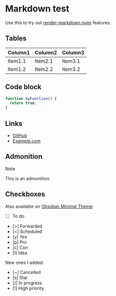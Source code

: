 # Markdown test

Use this to try out [render-markdown.nvim](https://github.com/MeanderingProgrammer/render-markdown.nvim) features.

## Tables

| Column1 | Column2 | Column3 |
| ------- | ------- | ------- |
| Item1.1 | Item2.1 | Item3.1 |
| Item1.2 | Item2.2 | Item3.2 |

## Code block

```typescript
function myFunction() {
  return true;
}
```

## Links

- [GitHub](https://github.com)
- [Example.com](https://example.com)

## Admonition

> [!NOTE]
> This is an admonition.

## Checkboxes

Also available on [Obsidian Minimal Theme](https://minimal.guide/checklists):

- [ ] To do
- [>] Forwarded
- [<] Scheduled
- [y] Yes
- [p] Pro
- [c] Con
- [I] Idea

New ones I added:

- [~] Cancelled
- [s] Star
- [/] In progress
- [!] High priority
